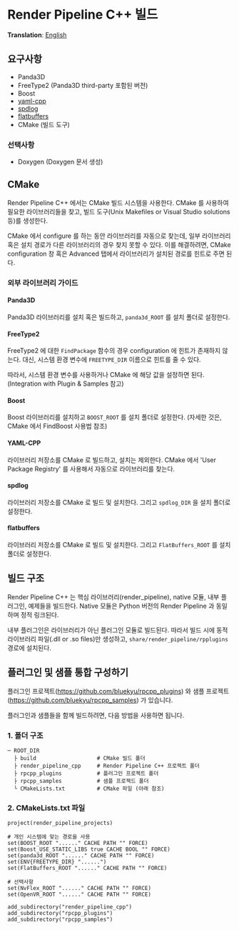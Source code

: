 # Render Pipeline C++ 빌드
**Translation**: [English](../build_rpcpp.md)

## 요구사항
- Panda3D
- FreeType2 (Panda3D third-party 포함된 버전)
- Boost
- [yaml-cpp](https://github.com/jbeder/yaml-cpp)
- [spdlog](https://github.com/gabime/spdlog)
- [flatbuffers](https://github.com/google/flatbuffers)
- CMake (빌드 도구)

### 선택사항
- Doxygen (Doxygen 문서 생성)



## CMake
Render Pipeline C++ 에서는 CMake 빌드 시스템을 사용한다.
CMake 를 사용하여 필요한 라이브러리들을 찾고, 빌드 도구(Unix Makefiles or Visual Studio solutions 등)를 생성한다.

CMake 에서 configure 를 하는 동안 라이브러리를 자동으로 찾는데, 일부 라이브러리 혹은 설치 경로가 다른 라이브러리의 경우
찾지 못할 수 있다. 이를 해결하려면, CMake configuration 창 혹은 Advanced 탭에서 라이브러리가 설치된 경로를 힌트로 주면 된다.

### 외부 라이브러리 가이드
#### Panda3D
Panda3D 라이브러리를 설치 혹은 빌드하고, `panda3d_ROOT` 를 설치 폴더로 설정한다.

#### FreeType2
FreeType2 에 대한 `FindPackage` 함수의 경우 configuration 에 힌트가 존재하지 않는다.
대신, 시스템 환경 변수에 `FREETYPE_DIR` 이름으로 힌트를 줄 수 있다.

따라서, 시스템 환경 변수를 사용하거나 CMake 에 해당 값을 설정하면 된다. (Integration with Plugin & Samples 참고)

#### Boost
Boost 라이브러리를 설치하고 `BOOST_ROOT` 를 설치 폴더로 설정한다. (자세한 것은, CMake 에서 FindBoost 사용법 참조)

#### YAML-CPP
라이브러리 저장소를 CMake 로 빌드하고, 설치는 제외한다. CMake 에서 'User Package Registry' 를 사용해서
자동으로 라이브러리를 찾는다.

#### spdlog
라이브러리 저장소를 CMake 로 빌드 및 설치한다. 그리고 `spdlog_DIR` 을 설치 폴더로 설정한다.

#### flatbuffers
라이브러리 저장소를 CMake 로 빌드 및 설치한다. 그리고 `FlatBuffers_ROOT` 를 설치 폴더로 설정한다.




## 빌드 구조
Render Pipeline C++ 는 핵심 라이브러리(render_pipeline), native 모듈, 내부 플러그인, 예제들을 빌드한다.
Native 모듈은 Python 버전의 Render Pipeline 과 동일하며 정적 링크된다.

내부 플러그인은 라이브러리가 아닌 플러그인 모듈로 빌드된다. 따라서 빌드 시에 동적 라이브러리 파일(.dll or .so files)만 생성하고,
`share/render_pipeline/rpplugins` 경로에 설치된다.



## 플러그인 및 샘플 통합 구성하기
플러그인 프로젝트(https://github.com/bluekyu/rpcpp_plugins) 와
샘플 프로젝트(https://github.com/bluekyu/rpcpp_samples) 가 있습니다.

플러그인과 샘플들을 함께 빌드하려면, 다음 방법을 사용하면 됩니다.

### 1. 폴더 구조
```
─ ROOT_DIR
  ├ build                   # CMake 빌드 폴더
  ├ render_pipeline_cpp     # Render Pipeline C++ 프로젝트 폴더
  ├ rpcpp_plugins           # 플러그인 프로젝트 폴더
  ├ rpcpp_samples           # 샘플 프로젝드 폴더
  └ CMakeLists.txt          # CMake 파일 (아래 참조)
```

### 2. CMakeLists.txt 파일
```
project(render_pipeline_projects)

# 개인 시스템에 맞는 경로을 사용
set(BOOST_ROOT "......" CACHE PATH "" FORCE)
set(Boost_USE_STATIC_LIBS true CACHE BOOL "" FORCE)
set(panda3d_ROOT "......" CACHE PATH "" FORCE)
set(ENV{FREETYPE_DIR} "......")
set(FlatBuffers_ROOT "......" CACHE PATH "" FORCE)

# 선택사항
set(NvFlex_ROOT "......" CACHE PATH "" FORCE)
set(OpenVR_ROOT "......" CACHE PATH "" FORCE)

add_subdirectory("render_pipeline_cpp")
add_subdirectory("rpcpp_plugins")
add_subdirectory("rpcpp_samples")
```
